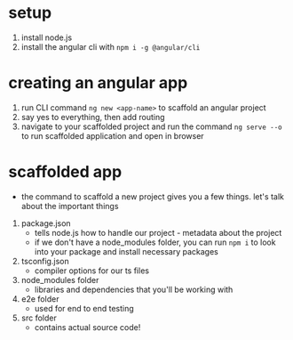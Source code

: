 # setup
1. install node.js
1. install the angular cli with `npm i -g @angular/cli`

# creating an angular app
1. run CLI command `ng new <app-name>` to scaffold an angular project
1. say yes to everything, then add routing
1. navigate to your scaffolded project and run the command `ng serve --o` to run scaffolded application and open in browser

# scaffolded app
- the command to scaffold a new project gives you a few things. let's talk about the important things
1. package.json
    - tells node.js how to handle our project - metadata about the project
    - if we don't have a node_modules folder, you can run  `npm i` to look into your package and install necessary packages
1. tsconfig.json
    - compiler options for our ts files
1. node_modules folder
    - libraries and dependencies that you'll be working with
1. e2e folder
    - used for end to end testing
1. src folder
    - contains actual source code!
